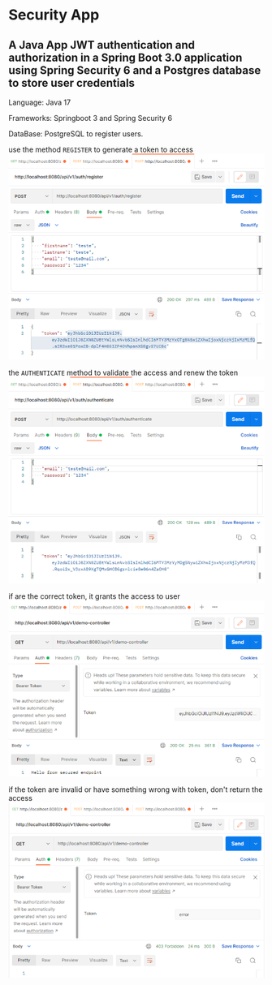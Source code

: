 # Security App
## A Java App JWT authentication and authorization in a Spring Boot 3.0 application using Spring Security 6 and a Postgres database to store user credentials

Language: Java 17

Frameworks: Springboot 3 and Spring Security 6

DataBase: PostgreSQL to register users.

use the method `REGISTER` to generate a token to access
![img.png](img.png)

the `AUTHENTICATE` method to validate the access and renew the token
![img_1.png](img_1.png)

if are the correct token, it grants the access to user
![img_2.png](img_2.png)

if the token are invalid or have something wrong with token, don't return the access 
![img_3.png](img_3.png)